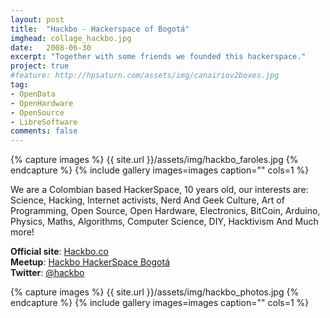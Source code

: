 ```yaml
---
layout: post
title:  "Hackbo - Hackerspace of Bogotá"
imghead: collage_hackbo.jpg
date:   2008-06-30
excerpt: "Together with some friends we founded this hackerspace."
project: true
#feature: http://hpsaturn.com/assets/img/canairiov2boxes.jpg
tag:
- OpenData
- OpenHardware
- OpenSource
- LibreSoftware
comments: false
---
```

   
{% capture images %}
  {{ site.url }}/assets/img/hackbo_faroles.jpg
{% endcapture %}
{% include gallery images=images caption="" cols=1 %}

We are a Colombian based HackerSpace, 10 years old, our interests are: Science, Hacking, Internet activists, Nerd And Geek Culture, Art of Programming, Open Source, Open Hardware, Electronics, BitCoin, Arduino, Physics, Maths, Algorithms, Computer Science, DIY, Hacktivism And Much more!

**Official site**: [Hackbo.co](http://hackbo.co/)  
**Meetup**: [Hackbo HackerSpace Bogotá](https://www.meetup.com/hackbo/)  
**Twitter**: [@hackbo](https://twitter.com/hackbo)  

{% capture images %}
  {{ site.url }}/assets/img/hackbo_photos.jpg
{% endcapture %}
{% include gallery images=images caption="" cols=1 %}

